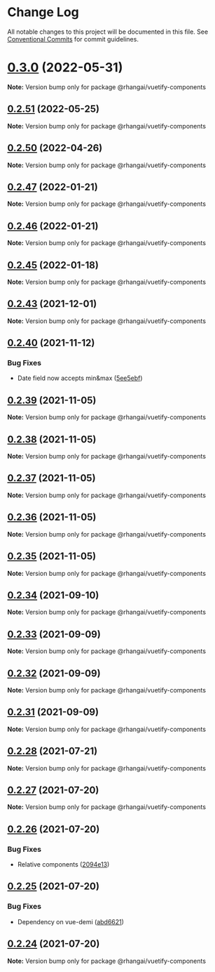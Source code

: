 # Change Log

All notable changes to this project will be documented in this file.
See [Conventional Commits](https://conventionalcommits.org) for commit guidelines.

# [0.3.0](https://github.com/rhangai/node-web-packages/compare/v0.2.51...v0.3.0) (2022-05-31)

**Note:** Version bump only for package @rhangai/vuetify-components





## [0.2.51](https://github.com/rhangai/node-web-packages/compare/v0.2.50...v0.2.51) (2022-05-25)

**Note:** Version bump only for package @rhangai/vuetify-components





## [0.2.50](https://github.com/rhangai/node-web-packages/compare/v0.2.49...v0.2.50) (2022-04-26)

**Note:** Version bump only for package @rhangai/vuetify-components





## [0.2.47](https://github.com/rhangai/node-web-packages/compare/v0.2.46...v0.2.47) (2022-01-21)

**Note:** Version bump only for package @rhangai/vuetify-components





## [0.2.46](https://github.com/rhangai/node-web-packages/compare/v0.2.45...v0.2.46) (2022-01-21)

**Note:** Version bump only for package @rhangai/vuetify-components





## [0.2.45](https://github.com/rhangai/node-web-packages/compare/v0.2.44...v0.2.45) (2022-01-18)

**Note:** Version bump only for package @rhangai/vuetify-components





## [0.2.43](https://github.com/rhangai/node-web-packages/compare/v0.2.42...v0.2.43) (2021-12-01)

**Note:** Version bump only for package @rhangai/vuetify-components





## [0.2.40](https://github.com/rhangai/node-web-packages/compare/v0.2.39...v0.2.40) (2021-11-12)


### Bug Fixes

* Date field now accepts min&max ([5ee5ebf](https://github.com/rhangai/node-web-packages/commit/5ee5ebfe74f290122885b670c75ace5062636a3b))





## [0.2.39](https://github.com/rhangai/node-web-packages/compare/v0.2.38...v0.2.39) (2021-11-05)

**Note:** Version bump only for package @rhangai/vuetify-components





## [0.2.38](https://github.com/rhangai/node-web-packages/compare/v0.2.37...v0.2.38) (2021-11-05)

**Note:** Version bump only for package @rhangai/vuetify-components





## [0.2.37](https://github.com/rhangai/node-web-packages/compare/v0.2.36...v0.2.37) (2021-11-05)

**Note:** Version bump only for package @rhangai/vuetify-components





## [0.2.36](https://github.com/rhangai/node-web-packages/compare/v0.2.35...v0.2.36) (2021-11-05)

**Note:** Version bump only for package @rhangai/vuetify-components





## [0.2.35](https://github.com/rhangai/node-web-packages/compare/v0.2.34...v0.2.35) (2021-11-05)

**Note:** Version bump only for package @rhangai/vuetify-components





## [0.2.34](https://github.com/rhangai/node-web-packages/compare/v0.2.33...v0.2.34) (2021-09-10)

**Note:** Version bump only for package @rhangai/vuetify-components





## [0.2.33](https://github.com/rhangai/node-web-packages/compare/v0.2.32...v0.2.33) (2021-09-09)

**Note:** Version bump only for package @rhangai/vuetify-components





## [0.2.32](https://github.com/rhangai/node-web-packages/compare/v0.2.31...v0.2.32) (2021-09-09)

**Note:** Version bump only for package @rhangai/vuetify-components





## [0.2.31](https://github.com/rhangai/node-web-packages/compare/v0.2.30...v0.2.31) (2021-09-09)

**Note:** Version bump only for package @rhangai/vuetify-components





## [0.2.28](https://github.com/rhangai/node-web-packages/compare/v0.2.27...v0.2.28) (2021-07-21)

**Note:** Version bump only for package @rhangai/vuetify-components





## [0.2.27](https://github.com/rhangai/node-web-packages/compare/v0.2.26...v0.2.27) (2021-07-20)

**Note:** Version bump only for package @rhangai/vuetify-components





## [0.2.26](https://github.com/rhangai/node-web-packages/compare/v0.2.25...v0.2.26) (2021-07-20)


### Bug Fixes

* Relative components ([2094e13](https://github.com/rhangai/node-web-packages/commit/2094e1315386c69b0c19dd05f830c010dd0141c9))





## [0.2.25](https://github.com/rhangai/node-web-packages/compare/v0.2.24...v0.2.25) (2021-07-20)


### Bug Fixes

* Dependency on vue-demi ([abd6621](https://github.com/rhangai/node-web-packages/commit/abd6621d025fe38c2b42758a02c9dc30951f7713))





## [0.2.24](https://github.com/rhangai/node-web-packages/compare/v0.2.23...v0.2.24) (2021-07-20)

**Note:** Version bump only for package @rhangai/vuetify-components
